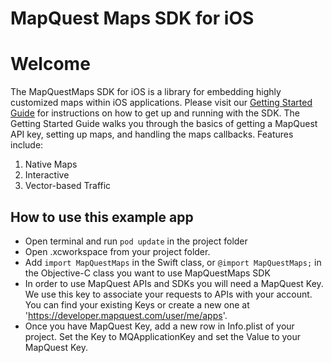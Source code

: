 # MapQuest Maps SDK for iOS


# Welcome

The MapQuestMaps SDK for iOS is a library for embedding highly customized maps within iOS applications. Please visit our [Getting Started Guide](https://developer.mapquest.com/documentation/maps-sdk/ios/) for instructions on how to get up and running with the SDK.  The Getting Started Guide walks you through the basics of getting a MapQuest API key, setting up maps, and handling the  maps callbacks. Features include:
1. Native Maps
2. Interactive
3. Vector-based Traffic

## How to use this example app

- Open terminal and run `pod update` in the project folder
- Open .xcworkspace from your project folder.
- Add `import MapQuestMaps` in the Swift class, or `@import MapQuestMaps;` in the Objective-C class you want to use MapQuestMaps SDK
- In order to use MapQuest APIs and SDKs you will need a MapQuest Key. We use this key to associate your requests to APIs with your account. You can find your existing Keys or create a new one at 'https://developer.mapquest.com/user/me/apps'.
- Once you have MapQuest Key, add a new row in Info.plist of your project. Set the Key to MQApplicationKey and set the Value to your MapQuest Key.

